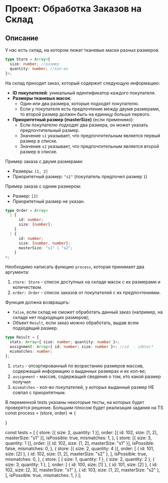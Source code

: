 # Проект: Обработка Заказов на Склад

## Описание

У нас есть склад, на котором лежат тканевые маски разных размеров.

```ts
type Store = Array<{
  size: number; //размер
  quantity: number; //кол-во
}>;
```

На склад приходит заказ, который содержит следующую информацию:

- **ID покупателей**: уникальный идентификатор каждого покупателя.
- **Размеры тканевых масок**:
  - Один или два размера, которые подходят покупателю.
  - Если у покупателя есть предпочтение между двумя размерами, то второй размер должен быть на единицу больше первого.
- **Приоритетный размер (masterSize)** (если применимо):
  - Если покупателю подходят два размера, он может указать предпочтительный размер.
  - Значение `s1` указывает, что предпочтительным является первый размер в списке.
  - Значение `s2` указывает, что предпочтительным является второй размер в списке.

Пример заказа с двумя размерами:

- Размеры: `[1, 2]`
- Приоритетный размер: `"s1"` (покупатель предпочел размер `1`)

Пример заказа с одним размером:

- Размер: `[2]`
- Приоритетный размер не указан.

```ts
type Order = Array<
  | {
      id: number;
      size: [number];
    }
  | {
      id: number;
      size: [number, number];
      masterSize: "s1" | "s2";
    }
>;
```

Необходимо написать функцию `process`, которая принимает два аргумента:

1. `store: Store` - список доступных на складе масок с их размерами и количеством.
2. `order: Order` - список заказов от покупателей с их предпочтениями.

Функция должна возвращать:

- `false`, если склад не сможет обработать данный заказ (например, на складе нет подходящих размеров);
- Объект `Result`, если заказ можно обработать, выдав всем подходящий размер.

```ts
type Result = {
  stats: Array<{ size: number; quantity: number }>;
  assignment: Array<{ id: number; size: number }>; //id  - idUser?
  mismatches: number;
};
```

1. `stats` - отсортированный по возрастанию размеров массив, содержащий информацию о выданных размерах и их кол-ве;
2. `assignment` - массив, содержащий сведения о том, кто какой размер получил
3. `mismatches` - кол-во покупателей, у которых выданный размер НЕ совпал с приоритетным.

В переменной tests указаны некоторые тесты, на которых будет проверятся решение.
Большим плюсом будет реализация задания на TS
const process = (store, order) => {

}

const tests = [
{
store: [{ size: 2, quantity: 1 }],
order: [{ id: 102, size: [1, 2], masterSize: "s1" }],
isPossible: true,
mismatches: 1,
},
{
store: [{ size: 3, quantity: 1 }],
order: [{ id: 102, size: [1, 2], masterSize: "s1" }],
isPossible: false,
mismatches: 0,
},
{
store: [{ size: 2, quantity: 4 }],
order: [
{ id: 101, size: [2] },
{ id: 102, size: [1, 2], masterSize: "s2" },
],
isPossible: true,
mismatches: 0,
},
{
store: [
{ size: 1, quantity: 1 },
{ size: 2, quantity: 2 },
{ size: 3, quantity: 1 },
],
order: [
{ id: 100, size: [1] },
{ id: 101, size: [2] },
{ id: 102, size: [2, 3], masterSize: "s1" },
{ id: 103, size: [1, 2], masterSize: "s2" },
],
isPossible: true,
mismatches: 1,
}
];
